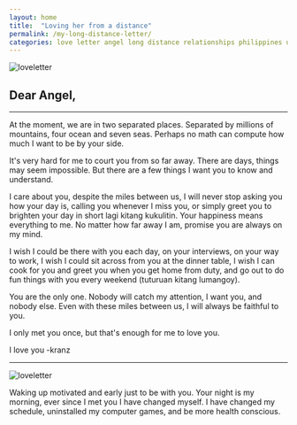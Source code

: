 ```yaml
---
layout: home
title:  "Loving her from a distance"
permalink: /my-long-distance-letter/
categories: love letter angel long distance relationships philippines united states
---
```



![loveletter](https://blog.kranznikolai.com/angel.png)

## Dear Angel,
--------

 At the moment, we are in two separated places. Separated by millions of mountains, four ocean and seven seas. Perhaps no math can compute how much I want to be by your side.

It's very hard for me to court you from so far away. There are days, things may seem impossible. But there are a few things I want you to know and understand.

I care about you, despite the miles between us, I will never stop asking you how your day is, calling you whenever I miss you, or simply greet you to brighten your day in short lagi kitang kukulitin. Your happiness means everything to me. No matter how far away I am, promise you are always on my mind.

I wish I could be there with you each day, on your interviews, on your way to work, I wish I could sit across from you at the dinner table, I wish I can cook for you and greet you when you get home from duty, and go out to do fun things with you every weekend (tuturuan kitang lumangoy). 

You are the only one. Nobody will catch my attention, I  want you, and nobody else. Even with these miles between us, I will always be faithful to you.

I only met you once, but that's enough for me to love you.

I love you
-kranz

--------


![loveletter](https://blog.kranznikolai.com/me-angel.jpg)

Waking up motivated and early just to be with you. Your night is my morning, ever since I met you I have changed myself. I have changed my schedule, uninstalled my computer games, and be more health conscious.

